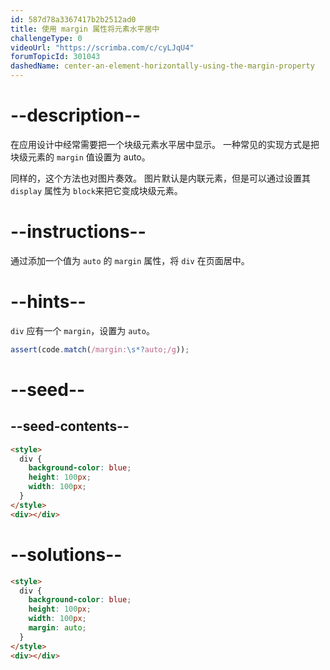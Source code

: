 ```yaml
---
id: 587d78a3367417b2b2512ad0
title: 使用 margin 属性将元素水平居中
challengeType: 0
videoUrl: "https://scrimba.com/c/cyLJqU4"
forumTopicId: 301043
dashedName: center-an-element-horizontally-using-the-margin-property
---
```


# --description--

在应用设计中经常需要把一个块级元素水平居中显示。 一种常见的实现方式是把块级元素的 `margin` 值设置为 auto。

同样的，这个方法也对图片奏效。 图片默认是内联元素，但是可以通过设置其 `display` 属性为 `block`来把它变成块级元素。

# --instructions--

通过添加一个值为 `auto` 的 `margin` 属性，将 `div` 在页面居中。

# --hints--

`div` 应有一个 `margin`，设置为 `auto`。

```js
assert(code.match(/margin:\s*?auto;/g));
```

# --seed--

## --seed-contents--

```html
<style>
  div {
    background-color: blue;
    height: 100px;
    width: 100px;
  }
</style>
<div></div>
```

# --solutions--

```html
<style>
  div {
    background-color: blue;
    height: 100px;
    width: 100px;
    margin: auto;
  }
</style>
<div></div>
```
